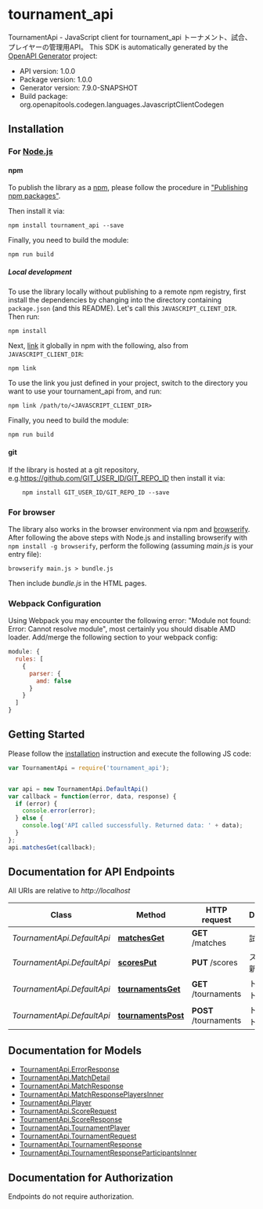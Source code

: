 # tournament_api

TournamentApi - JavaScript client for tournament_api
トーナメント、試合、プレイヤーの管理用API。
This SDK is automatically generated by the [OpenAPI Generator](https://openapi-generator.tech) project:

- API version: 1.0.0
- Package version: 1.0.0
- Generator version: 7.9.0-SNAPSHOT
- Build package: org.openapitools.codegen.languages.JavascriptClientCodegen

## Installation

### For [Node.js](https://nodejs.org/)

#### npm

To publish the library as a [npm](https://www.npmjs.com/), please follow the procedure in ["Publishing npm packages"](https://docs.npmjs.com/getting-started/publishing-npm-packages).

Then install it via:

```shell
npm install tournament_api --save
```

Finally, you need to build the module:

```shell
npm run build
```

##### Local development

To use the library locally without publishing to a remote npm registry, first install the dependencies by changing into the directory containing `package.json` (and this README). Let's call this `JAVASCRIPT_CLIENT_DIR`. Then run:

```shell
npm install
```

Next, [link](https://docs.npmjs.com/cli/link) it globally in npm with the following, also from `JAVASCRIPT_CLIENT_DIR`:

```shell
npm link
```

To use the link you just defined in your project, switch to the directory you want to use your tournament_api from, and run:

```shell
npm link /path/to/<JAVASCRIPT_CLIENT_DIR>
```

Finally, you need to build the module:

```shell
npm run build
```

#### git

If the library is hosted at a git repository, e.g.https://github.com/GIT_USER_ID/GIT_REPO_ID
then install it via:

```shell
    npm install GIT_USER_ID/GIT_REPO_ID --save
```

### For browser

The library also works in the browser environment via npm and [browserify](http://browserify.org/). After following
the above steps with Node.js and installing browserify with `npm install -g browserify`,
perform the following (assuming *main.js* is your entry file):

```shell
browserify main.js > bundle.js
```

Then include *bundle.js* in the HTML pages.

### Webpack Configuration

Using Webpack you may encounter the following error: "Module not found: Error:
Cannot resolve module", most certainly you should disable AMD loader. Add/merge
the following section to your webpack config:

```javascript
module: {
  rules: [
    {
      parser: {
        amd: false
      }
    }
  ]
}
```

## Getting Started

Please follow the [installation](#installation) instruction and execute the following JS code:

```javascript
var TournamentApi = require('tournament_api');


var api = new TournamentApi.DefaultApi()
var callback = function(error, data, response) {
  if (error) {
    console.error(error);
  } else {
    console.log('API called successfully. Returned data: ' + data);
  }
};
api.matchesGet(callback);

```

## Documentation for API Endpoints

All URIs are relative to *http://localhost*

Class | Method | HTTP request | Description
------------ | ------------- | ------------- | -------------
*TournamentApi.DefaultApi* | [**matchesGet**](docs/DefaultApi.md#matchesGet) | **GET** /matches | 試合の開始
*TournamentApi.DefaultApi* | [**scoresPut**](docs/DefaultApi.md#scoresPut) | **PUT** /scores | スコアの更新
*TournamentApi.DefaultApi* | [**tournamentsGet**](docs/DefaultApi.md#tournamentsGet) | **GET** /tournaments | トーナメントの表示
*TournamentApi.DefaultApi* | [**tournamentsPost**](docs/DefaultApi.md#tournamentsPost) | **POST** /tournaments | トーナメントの作成


## Documentation for Models

 - [TournamentApi.ErrorResponse](docs/ErrorResponse.md)
 - [TournamentApi.MatchDetail](docs/MatchDetail.md)
 - [TournamentApi.MatchResponse](docs/MatchResponse.md)
 - [TournamentApi.MatchResponsePlayersInner](docs/MatchResponsePlayersInner.md)
 - [TournamentApi.Player](docs/Player.md)
 - [TournamentApi.ScoreRequest](docs/ScoreRequest.md)
 - [TournamentApi.ScoreResponse](docs/ScoreResponse.md)
 - [TournamentApi.TournamentPlayer](docs/TournamentPlayer.md)
 - [TournamentApi.TournamentRequest](docs/TournamentRequest.md)
 - [TournamentApi.TournamentResponse](docs/TournamentResponse.md)
 - [TournamentApi.TournamentResponseParticipantsInner](docs/TournamentResponseParticipantsInner.md)


## Documentation for Authorization

Endpoints do not require authorization.


